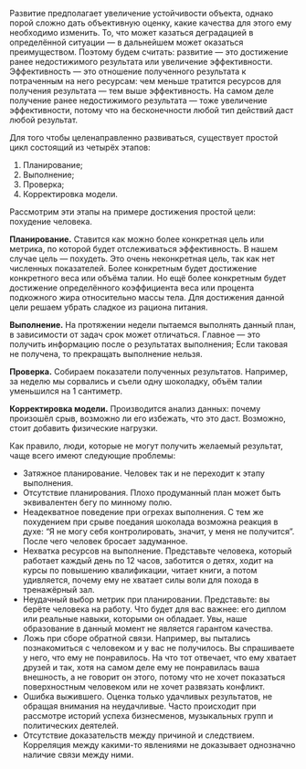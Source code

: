 Развитие предполагает увеличение устойчивости объекта, однако порой сложно дать объективную оценку, какие качества для этого ему необходимо изменить. То, что может казаться деградацией в определённой ситуации — в дальнейшем может оказаться преимуществом. Поэтому будем считать: развитие — это достижение ранее недостижимого результата или увеличение эффективности. Эффективность — это отношение полученного результата к потраченным на него ресурсам: чем меньше тратится ресурсов для получения результата — тем выше эффективность. На самом деле получение ранее недостижимого результата — тоже увеличение эффективности, потому что на бесконечности любой тип действий даст любой результат.

Для того чтобы целенаправленно развиваться, существует простой цикл состоящий из четырёх этапов:

1. Планирование;
1. Выполнение;
1. Проверка;
1. Корректировка модели.

Рассмотрим эти этапы на примере достижения простой цели: похудение человека.

**Планирование.** Ставится как можно более конкретная цель или метрика, по которой будет отслеживаться эффективность. В нашем случае цель — похудеть. Это очень неконкретная цель, так как нет численных показателей. Более конкретным будет достижение конкретного веса или объёма талии. Но ещё более конкретным будет достижение определённого коэффициента веса или процента подкожного жира относительно массы тела. Для достижения данной цели решаем убрать сладкое из рациона питания.

**Выполнение.** На протяжении недели пытаемся выполнять данный план, в зависимости от задач срок может отличаться. Главное — это получить информацию после о результатах выполнения; Если таковая не получена, то прекращать выполнение нельзя.

**Проверка.** Собираем показатели полученных результатов. Например, за неделю мы сорвались и съели одну шоколадку, объём талии уменьшился на 1 сантиметр.

**Корректировка модели.** Производится анализ данных: почему произошёл срыв, возможно ли его избежать, что это даст. Возможно, стоит добавить физические нагрузки.

Как правило, люди, которые не могут получить желаемый результат, чаще всего имеют следующие проблемы:

* Затяжное планирование. Человек так и не переходит к этапу выполнения.
* Отсутствие планирования. Плохо продуманный план может быть эквивалентен бегу по минному полю.
* Неадекватное поведение при огрехах выполнения. С тем же похудением при срыве поедания шоколада возможна реакция в духе: “Я не могу себя контролировать, значит, у меня не получится”. После чего человек бросает задуманное.
* Нехватка ресурсов на выполнение. Представьте человека, который работает каждый день по 12 часов, заботится о детях, ходит на курсы по повышению квалификации, читает книги, а потом удивляется, почему ему не хватает силы воли для похода в тренажёрный зал.
* Неудачный выбор метрик при планировании. Представьте: вы берёте человека на работу. Что будет для вас важнее: его диплом или реальные навыки, которыми он обладает. Увы, наше образование в данный момент не является гарантом качества.
* Ложь при сборе обратной связи. Например, вы пытались познакомиться с человеком и у вас не получилось. Вы спрашиваете у него, что ему не понравилось. На что тот отвечает, что ему хватает друзей и так, хотя на самом деле ему не понравилась ваша внешность, а не говорит он этого, потому что не хочет показаться поверхностным человеком или не хочет развязать конфликт.
* Ошибка выжившего. Оценка только удачливых результатов, не обращая внимания на неудачливые. Часто происходит при рассмотре историй успеха бизнесменов, музыкальных групп и политических деятелей.
* Отсутствие доказательств между причиной и следствием. Корреляция между какими-то явлениями не доказывает однозначно наличие связи между ними.
